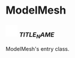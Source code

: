 # ModelMesh

### <img src="../../.gitbook/assets/base.png" width="32" height="32" /> $TITLE_NAME$
ModelMesh's entry class.<br>
